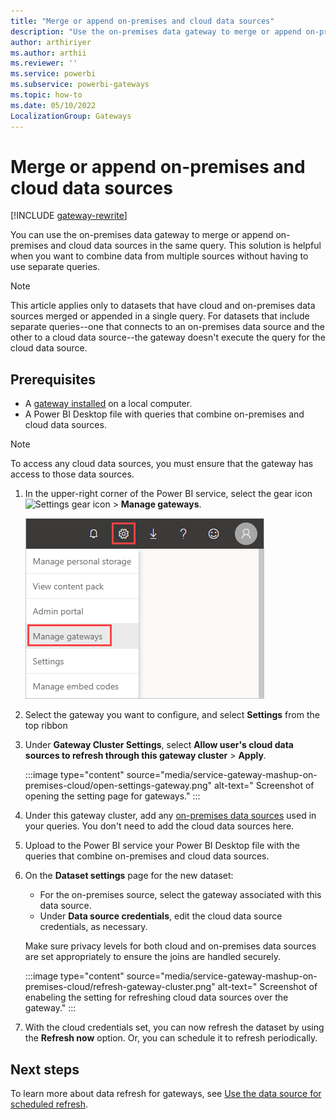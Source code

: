 ```yaml
---
title: "Merge or append on-premises and cloud data sources"
description: "Use the on-premises data gateway to merge or append on-premises and cloud data sources in the same query."
author: arthiriyer
ms.author: arthii
ms.reviewer: ''
ms.service: powerbi
ms.subservice: powerbi-gateways
ms.topic: how-to
ms.date: 05/10/2022
LocalizationGroup: Gateways
---
```


# Merge or append on-premises and cloud data sources

[!INCLUDE [gateway-rewrite](../includes/gateway-rewrite.md)]

You can use the on-premises data gateway to merge or append on-premises and cloud data sources in the same query. This solution is helpful when you want to combine data from multiple sources without having to use separate queries.

>[!NOTE]
>This article applies only to datasets that have cloud and on-premises data sources merged or appended in a single query. For datasets that include separate queries--one that connects to an on-premises data source and the other to a cloud data source--the gateway doesn't execute the query for the cloud data source.

## Prerequisites

- A [gateway installed](/data-integration/gateway/service-gateway-install) on a local computer.
- A Power BI Desktop file with queries that combine on-premises and cloud data sources.

>[!NOTE]
>To access any cloud data sources, you must ensure that the gateway has access to those data sources.

1. In the upper-right corner of the Power BI service, select the gear icon ![Settings gear icon](media/service-gateway-mashup-on-premises-cloud/icon-gear.png) > **Manage gateways**.

    ![Manage gateways](media/service-gateway-mashup-on-premises-cloud/manage-gateways.png)

2. Select the gateway you want to configure, and select **Settings** from the top ribbon

3. Under **Gateway Cluster Settings**, select **Allow user's cloud data sources to refresh through this gateway cluster** > **Apply**.

    :::image type="content" source="media/service-gateway-mashup-on-premises-cloud/open-settings-gateway.png" alt-text=" Screenshot of opening the setting page for gateways." :::


4. Under this gateway cluster, add any [on-premises data sources](service-gateway-enterprise-manage-scheduled-refresh.md#add-a-data-source) used in your queries. You don't need to add the cloud data sources here.

5. Upload to the Power BI service your Power BI Desktop file with the queries that combine on-premises and cloud data sources.

6. On the **Dataset settings** page for the new dataset:

   - For the on-premises source, select the gateway associated with this data source.
   - Under **Data source credentials**, edit the cloud data source credentials, as necessary.

    Make sure privacy levels for both cloud and on-premises data sources are set appropriately to ensure the joins are handled securely.

     :::image type="content" source="media/service-gateway-mashup-on-premises-cloud/refresh-gateway-cluster.png" alt-text=" Screenshot of enabeling the setting for refreshing cloud data sources over the gateway." :::

7. With the cloud credentials set, you can now refresh the dataset by using the **Refresh now** option. Or, you can schedule it to refresh periodically.

## Next steps

To learn more about data refresh for gateways, see [Use the data source for scheduled refresh](service-gateway-enterprise-manage-scheduled-refresh.md#use-the-data-source-for-scheduled-refresh).
